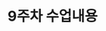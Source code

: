 # 9주차 수업내용

<!--
시스템프로그래밍05.pdf

args, argv 뭔지
파일 열기 예에서 0600, 0666 이 뭐냐면 유저 임
xxd 명령어, hexdump 명령어
매직넘버
-->